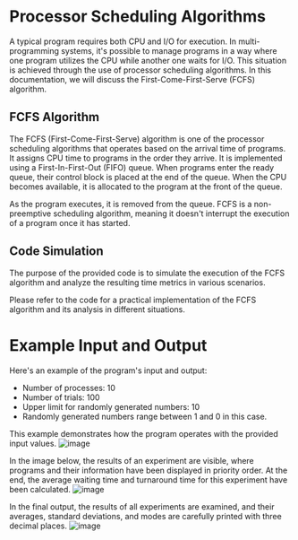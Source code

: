 # Processor Scheduling Algorithms

A typical program requires both CPU and I/O for execution. In multi-programming systems, it's possible to manage programs in a way where one program utilizes the CPU while another one waits for I/O. This situation is achieved through the use of processor scheduling algorithms. In this documentation, we will discuss the First-Come-First-Serve (FCFS) algorithm.

## FCFS Algorithm

The FCFS (First-Come-First-Serve) algorithm is one of the processor scheduling algorithms that operates based on the arrival time of programs. It assigns CPU time to programs in the order they arrive. It is implemented using a First-In-First-Out (FIFO) queue. When programs enter the ready queue, their control block is placed at the end of the queue. When the CPU becomes available, it is allocated to the program at the front of the queue.

As the program executes, it is removed from the queue. FCFS is a non-preemptive scheduling algorithm, meaning it doesn't interrupt the execution of a program once it has started.

## Code Simulation

The purpose of the provided code is to simulate the execution of the FCFS algorithm and analyze the resulting time metrics in various scenarios.

Please refer to the code for a practical implementation of the FCFS algorithm and its analysis in different situations.

# Example Input and Output

Here's an example of the program's input and output:

- Number of processes: 10
- Number of trials: 100
- Upper limit for randomly generated numbers: 10
- Randomly generated numbers range between 1 and 0 in this case.

This example demonstrates how the program operates with the provided input values.
![image](https://github.com/Hossein-Nzari/OS-FSCS-algorithm/assets/64418976/4c93be6d-a03f-44f8-80b3-294813865a0d)


In the image below, the results of an experiment are visible, where programs and their information have been displayed in priority order. At the end, the average waiting time and turnaround time for this experiment have been calculated.
![image](https://github.com/Hossein-Nzari/OS-FSCS-algorithm/assets/64418976/9023a6d2-2c02-4653-a645-eef990338a19)


In the final output, the results of all experiments are examined, and their averages, standard deviations, and modes are carefully printed with three decimal places.
![image](https://github.com/Hossein-Nzari/OS-FSCS-algorithm/assets/64418976/aae290fd-bd2a-4338-a921-209c26244020)
